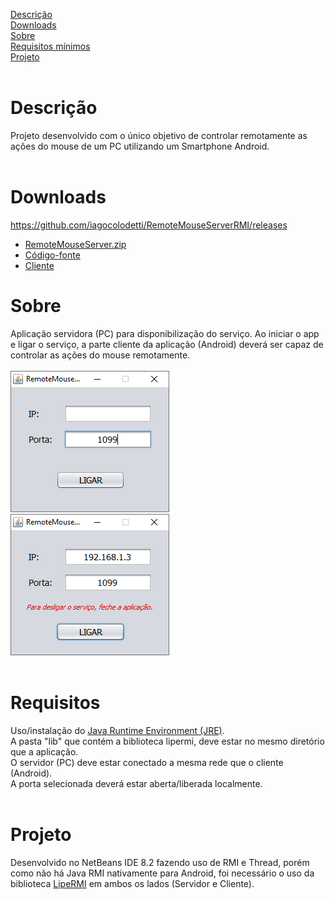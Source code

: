 [Descrição](https://github.com/iagocolodetti/RemoteMouseServerRMI/blob/master/README.md#descri%C3%A7%C3%A3o "Descrição")
<br>
[Downloads](https://github.com/iagocolodetti/RemoteMouseServerRMI/blob/master/README.md#downloads "Downloads")
<br>
[Sobre](https://github.com/iagocolodetti/RemoteMouseServerRMI/blob/master/README.md#sobre "Sobre")
<br>
[Requisitos mínimos](https://github.com/iagocolodetti/RemoteMouseServerRMI/blob/master/README.md#requisitos "Requisitos mínimos")
<br>
[Projeto](https://github.com/iagocolodetti/RemoteMouseServerRMI/blob/master/README.md#projeto "Projeto")
<br>
<br>
# Descrição
Projeto desenvolvido com o único objetivo de controlar remotamente as ações do mouse de um PC utilizando um Smartphone Android.
<br>
<br>
# Downloads
https://github.com/iagocolodetti/RemoteMouseServerRMI/releases
* [RemoteMouseServer.zip](https://github.com/iagocolodetti/RemoteMouseServerRMI/releases/download/v1.0/RemoteMouseServer.zip "RemoteMouseServer.zip")
* [Código-fonte](https://github.com/iagocolodetti/RemoteMouseServerRMI/archive/v1.0.zip "v1.0.zip")
* [Cliente](https://github.com/iagocolodetti/RemoteMouseClientRMI/blob/master/README.md#downloads "RemoteMouseClientRMI#Downloads")
# Sobre
Aplicação servidora (PC) para disponibilização do serviço. Ao iniciar o app e ligar o serviço, a parte cliente da aplicação (Android) deverá ser capaz de controlar as ações do mouse remotamente.
<br>
<br>
<img src="https://github.com/iagocolodetti/imagens/blob/master/rmsrmi1.png" alt="RemoteMouseServer OFF">
<img src="https://github.com/iagocolodetti/imagens/blob/master/rmsrmi2.png" alt="RemoteMouseServer ON">
<br>
<br>
# Requisitos
Uso/instalação do [Java Runtime Environment (JRE)](https://www.java.com/pt_BR/download "Java Runtime Environment (JRE)").
<br>
A pasta "lib" que contém a biblioteca lipermi, deve estar no mesmo diretório que a aplicação.
<br>
O servidor (PC) deve estar conectado a mesma rede que o cliente (Android).
<br>
A porta selecionada deverá estar aberta/liberada localmente.
<br>
<br>
# Projeto
Desenvolvido no NetBeans IDE 8.2 fazendo uso de RMI e Thread, porém como não há Java RMI nativamente para Android, foi necessário o uso da biblioteca [LipeRMI](http://lipermi.sourceforge.net "LipeRMI") em ambos os lados (Servidor e Cliente).
